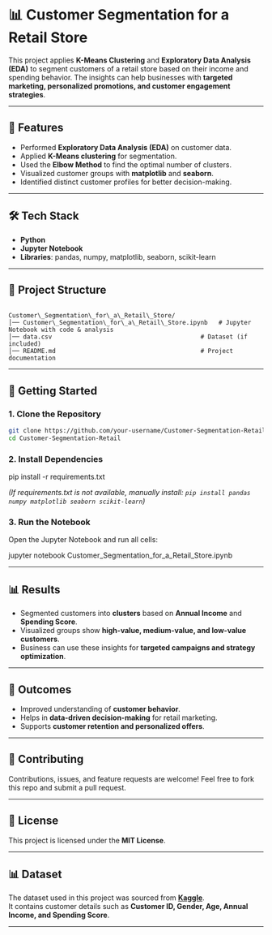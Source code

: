 # 📊 Customer Segmentation for a Retail Store

This project applies **K-Means Clustering** and **Exploratory Data Analysis (EDA)** to segment customers of a retail store based on their income and spending behavior. The insights can help businesses with **targeted marketing, personalized promotions, and customer engagement strategies**.

---

## 🔑 Features
- Performed **Exploratory Data Analysis (EDA)** on customer data.  
- Applied **K-Means clustering** for segmentation.  
- Used the **Elbow Method** to find the optimal number of clusters.  
- Visualized customer groups with **matplotlib** and **seaborn**.  
- Identified distinct customer profiles for better decision-making.  

---

## 🛠️ Tech Stack
- **Python**  
- **Jupyter Notebook**  
- **Libraries**: pandas, numpy, matplotlib, seaborn, scikit-learn  

---

## 📂 Project Structure
```

Customer\_Segmentation\_for\_a\_Retail\_Store/
│── Customer\_Segmentation\_for\_a\_Retail\_Store.ipynb   # Jupyter Notebook with code & analysis
│── data.csv                                         # Dataset (if included)
│── README.md                                        # Project documentation

````

---

## 🚀 Getting Started

### 1. Clone the Repository
```bash
git clone https://github.com/your-username/Customer-Segmentation-Retail.git
cd Customer-Segmentation-Retail
````

### 2. Install Dependencies

pip install -r requirements.txt


*(If requirements.txt is not available, manually install: `pip install pandas numpy matplotlib seaborn scikit-learn`)*

### 3. Run the Notebook

Open the Jupyter Notebook and run all cells:


jupyter notebook Customer_Segmentation_for_a_Retail_Store.ipynb

---

## 📊 Results

* Segmented customers into **clusters** based on **Annual Income** and **Spending Score**.
* Visualized groups show **high-value, medium-value, and low-value customers**.
* Business can use these insights for **targeted campaigns and strategy optimization**.

---

## 🎯 Outcomes

* Improved understanding of **customer behavior**.
* Helps in **data-driven decision-making** for retail marketing.
* Supports **customer retention and personalized offers**.

---

## 🤝 Contributing

Contributions, issues, and feature requests are welcome!
Feel free to fork this repo and submit a pull request.

---

## 📜 License

This project is licensed under the **MIT License**.

---

## 📊 Dataset
The dataset used in this project was sourced from **[Kaggle](https://www.kaggle.com/)**.  
It contains customer details such as **Customer ID, Gender, Age, Annual Income, and Spending Score**.

---
